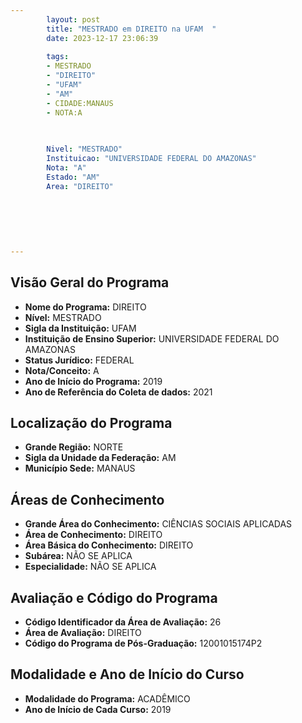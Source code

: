 ```yaml
---
        layout: post
        title: "MESTRADO em DIREITO na UFAM  "
        date: 2023-12-17 23:06:39
     
        tags:
        - MESTRADO
        - "DIREITO"
        - "UFAM"
        - "AM"
        - CIDADE:MANAUS
        - NOTA:A
        
       

        Nivel: "MESTRADO"
        Instituicao: "UNIVERSIDADE FEDERAL DO AMAZONAS"
        Nota: "A"
        Estado: "AM"
        Area: "DIREITO"
        
        
        
        
        
        
---
```

## Visão Geral do Programa
- **Nome do Programa:** DIREITO
- **Nível:** MESTRADO
- **Sigla da Instituição:** UFAM
- **Instituição de Ensino Superior:** UNIVERSIDADE FEDERAL DO AMAZONAS
- **Status Jurídico:** FEDERAL
- **Nota/Conceito:** A
- **Ano de Início do Programa:** 2019
- **Ano de Referência do Coleta de dados:** 2021

## Localização do Programa
- **Grande Região:** NORTE
- **Sigla da Unidade da Federação:** AM
- **Município Sede:** MANAUS

## Áreas de Conhecimento
- **Grande Área do Conhecimento:** CIÊNCIAS SOCIAIS APLICADAS
- **Área de Conhecimento:** DIREITO
- **Área Básica do Conhecimento:** DIREITO
- **Subárea:** NÃO SE APLICA
- **Especialidade:** NÃO SE APLICA

## Avaliação e Código do Programa
- **Código Identificador da Área de Avaliação:** 26
- **Área de Avaliação:** DIREITO
- **Código do Programa de Pós-Graduação:** 12001015174P2


## Modalidade e Ano de Início do Curso
- **Modalidade do Programa:** ACADÊMICO
- **Ano de Início de Cada Curso:** 2019
